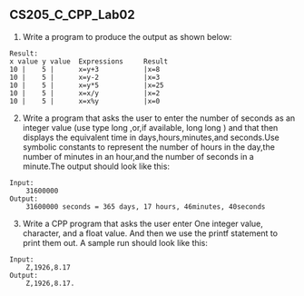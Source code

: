 <!--
 * @Github: https://github.com/Certseeds
 * @Organization: SUSTech
 * @Author: nanoseeds
 * @Date: 2020-06-07 10:11:42
 * @LastEditors: nanoseeds
 * @LastEditTime: 2020-06-09 08:30:56
 * @License: CC-BY-NC-SA_V4_0 or any later version 
 -->

## CS205_C_CPP_Lab02

1. Write a program to produce the output as shown below:

``` log
Result:
x value y value  Expressions     Result
10 |    5 |      x=y+3           |x=8   
10 |    5 |      x=y-2           |x=3   
10 |    5 |      x=y*5           |x=25  
10 |    5 |      x=x/y           |x=2   
10 |    5 |      x=x%y           |x=0   
```

2. Write a program that asks the user to enter the number of seconds as an integer value (use type long ,or,if
   available, long long ) and that then displays the equivalent time in days,hours,minutes,and seconds.Use symbolic
   constants to represent the number of hours in the day,the number of minutes in an hour,and the number of seconds in a
   minute.The output should look like this:

``` log
Input:
    31600000
Output:
    31600000 seconds = 365 days, 17 hours, 46minutes, 40seconds
```

3. Write a CPP program that asks the user enter One integer value, character, and a float value. And then we use the
   printf statement to print them out. A sample run should look like this:

``` log
Input: 
    Z,1926,8.17
Output:  
    Z,1926,8.17.
```